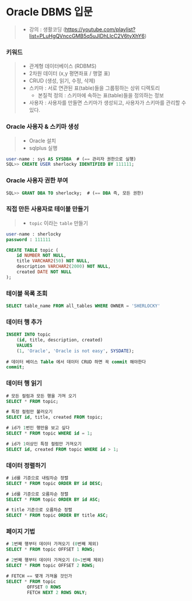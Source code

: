 # Oracle DBMS 입문



> - 강의 : 생활코딩 (https://youtube.com/playlist?list=PLuHgQVnccGMB5q5uJIDhLlcC2V6tyXhY6)



### 키워드

> - 관계형 데이터베이스 (RDBMS)
> - 2차원 데이터 (x,y 평면좌표 / 행열 표)
> - CRUD (생성, 읽기, 수정, 삭제)
> - 스키마 : 서로 연관된 표(table)들을 그룹핑하는 상위 디렉토리
>   - 본질적 정의 : 스키마에 속하는 표(table)들을 정의하는 정보
> - 사용자 : 사용자를 만들면 스키마가 생성되고, 사용자가 스키마를 관리할 수 있다.



### Oracle 사용자 & 스키마 생성

> - Oracle 설치
> - sqlplus 실행

```sql
user-name : sys AS SYSDBA  # (== 관리자 권한으로 실행)
SQL>> CREATE USER sherlocky IDENTIFIED BY 111111;
```



### Oracle 사용자 권한 부여

```sql
SQL>> GRANT DBA TO sherlocky;  # (== DBA 즉, 모든 권한)
```



### 직접 만든 사용자로 테이블 만들기

> - `topic` 이라는 `table` 만들기

```sql
user-name : sherlocky
password : 111111

CREATE TABLE topic (
	id NUMBER NOT NULL,
    title VARCHAR2(50) NOT NULL,
    description VARCHAR2(2000) NOT NULL,
    created DATE NOT NULL
);
```



### 테이블 목록 조회

```sql
SELECT table_name FROM all_tables WHERE OWNER = 'SHERLOCKY'
```



### 데이터 행 추가

```sql
INSERT INTO topic
	(id, title, description, created)
	VALUES
	(1, 'Oracle', 'Oracle is not easy', SYSDATE);
	
# 데이터 베이스 Table 에서 데이터 CRUD 하면 꼭 commit 해야한다
commit;
```



### 데이터 행 읽기

```sql
# 모든 컬럼과 모든 행을 가져 오기
SELECT * FROM topic;

# 특정 컬럼만 불러오기
SELECT id, title, created FROM topic;

# id가 1번인 행만을 보고 싶다
SELECT * FROM topic WHERE id = 1;

# id가 1이상인 특정 컬럼만 가져오기
SELECT id, created FROM topic WHERE id > 1;
```



### 데이터 정렬하기

```sql
# id를 기준으로 내림차순 정렬
SELECT * FROM topic ORDER BY id DESC;

# id를 기준으로 오름차순 정렬
SELECT * FROM topic ORDER BY id ASC;

# title 기준으로 오름차순 정렬
SELECT * FROM topic ORDER BY title ASC;
```



### 페이지 기법

```sql
# 1번째 행부터 데이터 가져오기 (0번째 제외)
SELECT * FROM topic OFFSET 1 ROWS;

# 2번째 행부터 데이터 가져오기 (0~1번째 제외)
SELECT * FROM topic OFFSET 2 ROWS;

# FETCH == 몇개 가져올 것인가
SELECT * FROM topic
		OFFSET 0 ROWS
		FETCH NEXT 2 ROWS ONLY;
```

